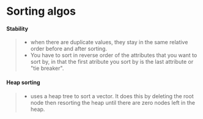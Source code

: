 # Sorting algos

#### Stability 
>- when there are duplicate values, they stay in the same relative order before and after sorting.
>- You have to sort in reverse order of the attributes that you want to sort by, in that the first atribute you sort by is the last attribute or "tie breaker".

#### Heap sorting
>- uses a heap tree to sort a vector. It does this by deleting the root node then resorting the heap until there are zero nodes left in the heap. 
